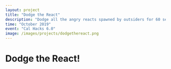 ```yaml
---
layout: project
title: "Dodge the React"
description: "Dodge all the angry reacts spawned by outsiders for 60 seconds!"
time: "October 2019"
event: "Cal Hacks 6.0"
image: /images/projects/dodgethereact.png
---
```


# Dodge the React!